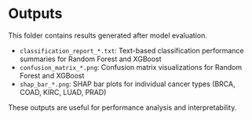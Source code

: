 # Outputs

This folder contains results generated after model evaluation.

- `classification_report_*.txt`: Text-based classification performance summaries for Random Forest and XGBoost
- `confusion_matrix_*.png`: Confusion matrix visualizations for Random Forest and XGBoost
- `shap_bar_*.png`: SHAP bar plots for individual cancer types (BRCA, COAD, KIRC, LUAD, PRAD)

These outputs are useful for performance analysis and interpretability.
